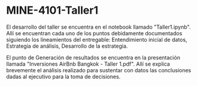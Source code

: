 # MINE-4101-Taller1

El desarrollo del taller se encuentra en el notebook llamado "Taller1.ipynb". Allí se encuentran cada uno de los puntos debidamente documentados siguiendo los lineamientos del entregable: Entendimiento inicial de datos, Estrategia de análisis, Desarrollo de la estrategia.

El punto de Generación de resultados se encuentra en la presentación llamada "Inversiones AirBnb Bangkok - Taller 1.pdf". Allí se explica brevemente el análisis realizado para sustentar con datos las conclusiones dadas al ejecutivo para la toma de decisiones.
